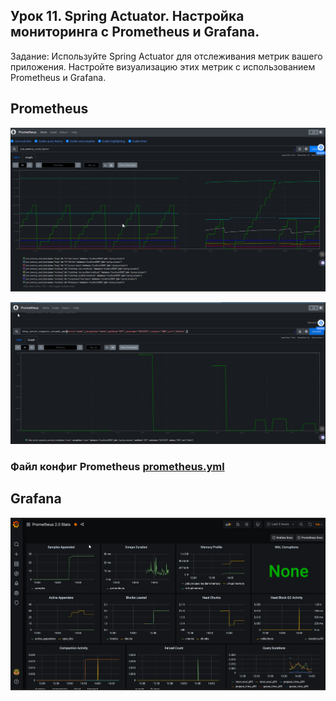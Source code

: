 ## Урок 11. Spring Actuator. Настройка мониторинга с Prometheus и Grafana.

Задание: Используйте Spring Actuator для отслеживания метрик вашего приложения. Настройте визуализацию этих метрик с использованием Prometheus и Grafana.

## Prometheus
![img.png](img/img.png)

![img_1.png](img/img_1.png)

### Файл конфиг Prometheus [prometheus.yml](https://github.com/MilaVoroina97/Spring_HW11/tree/main/src/main/resources/yaml)

## Grafana

![img.png](img/grafana.png)